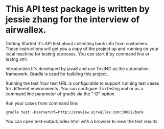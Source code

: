 # This API test package is written by jessie zhang for the interview of airwallex.

Getting Started 
It's API test about collecting bank info from customers.
These instructions will get you a copy of the project up and running on your local machine for testing purposes. You can start it by command line or testng.xml.

Introduction
It's developed by java8 and use TestNG as the automation framework.
Gradle is used for building this project.

Running the test
Your test URL is configurable to support running test cases for different environments.
You can configure it in testng.xml or as a command line parameter of gradle via the "-D" option.

Run your cases from command line:
```
gradle test -DserverUrl=http://preview.airwallex.com:30001/bank
```
You can open test-output/index.html with a browser to view the test results.
